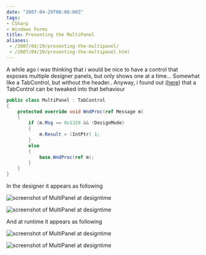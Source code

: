 ```yaml
---
date: "2007-04-29T00:00:00Z"
tags:
- CSharp
- Windows Forms
title: Presenting the MultiPanel
aliases:
 - /2007/04/29/presenting-the-multipanel/
 - /2007/04/29/presenting-the-multipanel.html
---
```

A while ago i was thinking that i would be nice to have a control that exposes multiple designer panels, but only shows one at a time... Somewhat like a TabControl, but without the header.. Anyway, i found out ([here](http://forums.microsoft.com/MSDN/ShowPost.aspx?PostID=1518961&SiteID=1)) that a TabControl can be tweaked into that behaviour

```csharp
public class MultiPanel : TabControl
{
	protected override void WndProc(ref Message m)
	{
		if (m.Msg == 0x1328 && !DesignMode)
		{
			m.Result = (IntPtr) 1;
		}
		else
		{
			base.WndProc(ref m);
		}
	}
}
```

In the designer it appears as following

![screenshot of MultiPanel at designtime](http://www.timvw.be/wp-content/images/MultiPanel1.gif)
  
![screenshot of MultiPanel at designtime](http://www.timvw.be/wp-content/images/MultiPanel2.gif)

And at runtime it appears as following

![screenshot of MultiPanel at designtime](http://www.timvw.be/wp-content/images/MultiPanel3.gif)
  
![screenshot of MultiPanel at designtime](http://www.timvw.be/wp-content/images/MultiPanel4.gif)
